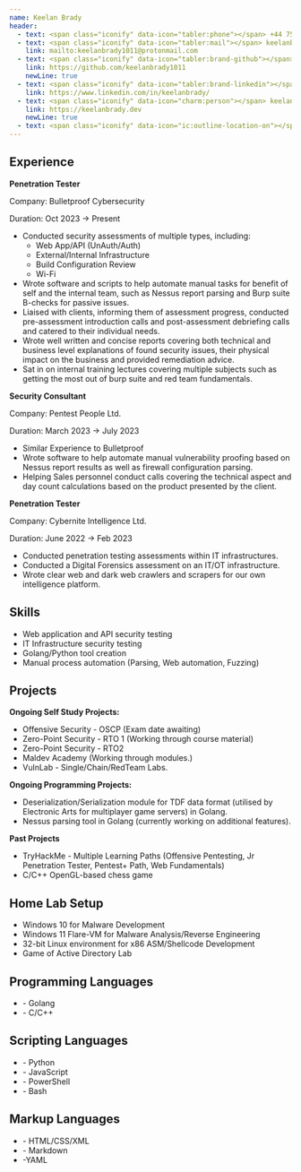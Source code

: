 ```yaml
---
name: Keelan Brady
header:
  - text: <span class="iconify" data-icon="tabler:phone"></span> +44 7593 859758
  - text: <span class="iconify" data-icon="tabler:mail"></span> keelanbrady1011@protonmail.com
    link: mailto:keelanbrady1011@protonmail.com
  - text: <span class="iconify" data-icon="tabler:brand-github"></span> keelanbrady1011
    link: https://github.com/keelanbrady1011
    newLine: true
  - text: <span class="iconify" data-icon="tabler:brand-linkedin"></span> keelanbrady
    link: https://www.linkedin.com/in/keelanbrady/
  - text: <span class="iconify" data-icon="charm:person"></span> keelanbrady.dev
    link: https://keelanbrady.dev
    newLine: true
  - text: <span class="iconify" data-icon="ic:outline-location-on"></span> Glasgow
---
```

<!---
Rendered Using: https://ohmycv.app/
Paper Size:A4
Font Family: JetBrains Mono
Font Size: 16px
Margin: 
    Top/Bottom: 56px
    Left/Right: 48px
Paragraph Spacing: 5px
Line Spacing: 1.25px
-->
## <span class="iconify" data-icon="ep:avatar"></span> Experience

**Penetration Tester**

Company: Bulletproof Cybersecurity

Duration: Oct 2023 -> Present
- Conducted security assessments of multiple types, including:
	- Web App/API (UnAuth/Auth)
	- External/Internal Infrastructure
	- Build Configuration Review
	- Wi-Fi
- Wrote software and scripts to help automate manual tasks for benefit of self and the internal team, such as Nessus report parsing and Burp suite B-checks for passive issues.
- Liaised with clients, informing them of assessment progress, conducted pre-assessment introduction calls and post-assessment debriefing calls and catered to their individual needs.
- Wrote well written and concise reports covering both technical and business level explanations of found security issues, their physical impact on the business and provided remediation advice.
- Sat in on internal training lectures covering multiple subjects such as getting the most out of burp suite and red team fundamentals.

**Security Consultant**

Company: Pentest People Ltd.

Duration: March 2023 -> July 2023
- Similar Experience to Bulletproof
- Wrote software to help automate manual vulnerability proofing based on Nessus report results as well as firewall configuration parsing.
- Helping Sales personnel conduct calls covering the technical aspect and 
day count calculations based on the product presented by the client.


**Penetration Tester**

Company: Cybernite Intelligence Ltd.

Duration: June 2022 -> Feb 2023
- Conducted penetration testing assessments within IT infrastructures.
- Conducted a Digital Forensics assessment on an IT/OT infrastructure.
- Wrote clear web and dark web crawlers and scrapers for our own intelligence platform.


## <span class="iconify" data-icon="mdi:head-lightbulb"></span> Skills
- Web application and API security testing
- IT Infrastructure security testing
- Golang/Python tool creation
- Manual process automation (Parsing, Web automation, Fuzzing)

## <span class="iconify" data-icon="ant-design:project-filled"></span> Projects

**Ongoing Self Study Projects:**
- Offensive Security - OSCP (Exam date awaiting)
- Zero-Point Security - RTO 1 (Working through course material)
- Zero-Point Security - RTO2
- Maldev Academy (Working through modules.)
- VulnLab - Single/Chain/RedTeam Labs.

**Ongoing Programming Projects:**
- Deserialization/Serialization module for TDF data format (utilised by Electronic Arts for multiplayer game servers) in Golang.
 - Nessus parsing tool in Golang (currently working on additional features).

**Past Projects**
- TryHackMe - Multiple Learning Paths (Offensive Pentesting, Jr Penetration Tester, Pentest+ Path, Web Fundamentals)
- C/C++ OpenGL-based chess game

## <span class="iconify" data-icon="material-symbols:home"></span> Home Lab Setup
- Windows 10 for Malware Development
- Windows 11 Flare-VM for Malware Analysis/Reverse Engineering
- 32-bit Linux environment for x86 ASM/Shellcode Development
- Game of Active Directory Lab



## <span class="iconify" data-icon="solar:programming-bold"></span> Programming Languages
- <span class="iconify" data-icon="vscode-icons:file-type-go"></span> - Golang
- <span class="iconify" data-icon="logos:c"></span> - C/C++

## <span class="iconify" data-icon="fluent:script-24-filled"></span> Scripting Languages
- <span class="iconify" data-icon="logos:python"></span> - Python
- <span class="iconify" data-icon="logos:javascript"></span> - JavaScript
- <span class="iconify" data-icon="devicon:powershell"></span> - PowerShell
- <span class="iconify" data-icon="devicon:bash"></span> - Bash

## <span class="iconify" data-icon="ooui:markup"></span> Markup Languages
- <span class="iconify" data-icon="devicon:html5"></span> - HTML/CSS/XML
- <span class="iconify" data-icon="devicon:markdown"></span> - Markdown
- <span class="iconify" data-icon="devicon:yaml"></span> -YAML
